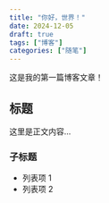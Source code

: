 ```yaml
---
title: "你好，世界！"
date: 2024-12-05
draft: true
tags: ["博客"]
categories: ["随笔"]
---
```


这是我的第一篇博客文章！

## 标题

这里是正文内容...

### 子标题

- 列表项 1
- 列表项 2